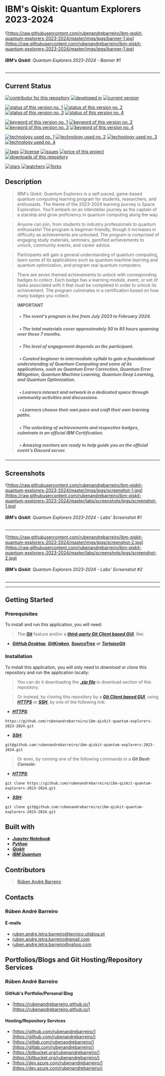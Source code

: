 # IBM's Qiskit: Quantum Explorers 2023-2024

![https://raw.githubusercontent.com/rubenandrebarreiro/ibm-qiskit-quantum-explorers-2023-2024/master/imgs/jpgs/banner-1.jpg](https://raw.githubusercontent.com/rubenandrebarreiro/ibm-qiskit-quantum-explorers-2023-2024/master/imgs/jpgs/banner-1.jpg)
###### **_IBM's Qiskit_**: Quantum Explorers 2023-2024 - Banner #1

***

## Current Status
[![contributor for this repository](https://img.shields.io/badge/contributor-rubenandrebarreiro-blue.svg)](https://github.com/rubenandrebarreiro/)
[![developed in](https://img.shields.io/badge/developed&nbsp;in-ibm&nbsp;qiskit&nbsp;quantum&nbsp;explorers&nbsp;2023&nbsp;2024-blue.svg)](http://qisk.it/quantum-explorers)
[![current version](https://img.shields.io/badge/version-1.0-magenta.svg)](https://github.com/rubenandrebarreiro/ibm-qiskit-quantum-explorers-2023-2024/)

[![status of this version no. 1](https://img.shields.io/badge/status-finished-orange.svg)](https://github.com/rubenandrebarreiro/ibm-qiskit-quantum-explorers-2023-2024/)
[![status of this version no. 2](https://img.shields.io/badge/status-final-orange.svg)](https://github.com/rubenandrebarreiro/ibm-qiskit-quantum-explorers-2023-2024/)
[![status of this version no. 3](https://img.shields.io/badge/status-stable-orange.svg)](https://github.com/rubenandrebarreiro/ibm-qiskit-quantum-explorers-2023-2024/)
[![status of this version no. 4](https://img.shields.io/badge/status-documented-orange.svg)](https://github.com/rubenandrebarreiro/ibm-qiskit-quantum-explorers-2023-2024/)

[![keyword of this version no. 1](https://img.shields.io/badge/keyword-quantum&nbsp;computing-brown.svg)](https://github.com/rubenandrebarreiro/ibm-qiskit-quantum-explorers-2023-2024/)
[![keyword of this version no. 2](https://img.shields.io/badge/keyword-quantum&nbsp;error&nbsp;correction-brown.svg)](https://github.com/rubenandrebarreiro/ibm-qiskit-quantum-explorers-2023-2024/)
[![keyword of this version no. 3](https://img.shields.io/badge/keyword-quantum&nbsp;machine&nbsp;learning-brown.svg)](https://github.com/rubenandrebarreiro/ibm-qiskit-quantum-explorers-2023-2024/)
[![keyword of this version no. 4](https://img.shields.io/badge/keyword-quantum&nbsp;optimization-brown.svg)](https://github.com/rubenandrebarreiro/ibm-qiskit-quantum-explorers-2023-2024/)

[![technology used no. 1](https://img.shields.io/badge/built&nbsp;with-jupyter&nbsp;notebook-red.svg)](https://www.jupyter.org/)
[![technology used no. 2](https://img.shields.io/badge/built&nbsp;with-python-red.svg)](https://www.python.org/)
[![technology used no. 3](https://img.shields.io/badge/built&nbsp;with-ibm&nbsp;qiskit-red.svg)](https://www.qiskit.org/)
[![technology used no. 4](https://img.shields.io/badge/built&nbsp;with-ibm&nbsp;quantum&nbsp;experience-red.svg)](https://www.quantum-computing.ibm.com/)

[![tags](https://img.shields.io/github/tag/rubenandrebarreiro/ibm-qiskit-quantum-explorers-2023-2024?include_prereleases=&sort=semver&color=blue)](https://github.com/rubenandrebarreiro/ibm-qiskit-quantum-explorers-2023-2024/releases/)
[![license](https://img.shields.io/badge/License-MIT-blue)](#license)
[![issues](https://img.shields.io/github/issues/rubenandrebarreiro/ibm-qiskit-quantum-explorers-2023-2024)](https://github.com/rubenandrebarreiro/ibm-qiskit-quantum-explorers-2023-2024/issues)
[![price of this project](https://img.shields.io/badge/price-free-success.svg)](https://github.com/rubenandrebarreiro/ibm-qiskit-quantum-explorers-2023-2024/archive/master.zip)
[![downloads of this repository](https://img.shields.io/github/downloads/rubenandrebarreiro/ibm-qiskit-quantum-explorers-2023-2024/total.svg)](https://github.com/rubenandrebarreiro/ibm-qiskit-quantum-explorers-2023-2024/archive/master.zip)

[![stars](https://img.shields.io/github/stars/rubenandrebarreiro/ibm-qiskit-quantum-explorers-2023-2024?style=social)](https://github.com/rubenandrebarreiro/ibm-qiskit-quantum-explorers-2023-2024)
[![watchers](https://img.shields.io/github/watchers/rubenandrebarreiro/ibm-qiskit-quantum-explorers-2023-2024?style=social)](https://github.com/rubenandrebarreiro/ibm-qiskit-quantum-explorers-2023-2024)
[![forks](https://img.shields.io/github/forks/rubenandrebarreiro/ibm-qiskit-quantum-explorers-2023-2024?style=social)](https://github.com/rubenandrebarreiro/ibm-qiskit-quantum-explorers-2023-2024)


## Description

> IBM's Qiskit: Quantum Explorers is a self-paced, game-based quantum computing learning program for students, researchers, and enthusiasts. The theme of the 2023-2024 learning journey is Space Exploration. You'll embark on an interstellar journey as the captain of a starship and grow proficiency in quantum computing along the way.

> Anyone can join, from students to industry professionals to quantum enthusiasts! The program is beginner-friendly, though it increases in difficulty as achievements are unlocked. The program is comprised of engaging study materials, seminars, gamified achievements to unlock, community events, and career advice.

> Participants will gain a general understanding of quantum computing, learn some of its applications such as quantum machine learning and quantum optimization, and program real quantum computers.

> There are seven themed achievements to unlock with corresponding badges to collect. Each badge has a learning module, event, or set of tasks associated with it that must be completed in order to unlock its achievement. The program culminates in a certification based on how many badges you collect.

> **IMPORTANT**
>
> ##### &nbsp;&nbsp;&#8226; The event's program is live from July 2023 to February 2024.
>
> ##### &nbsp;&nbsp;&#8226; The total materials cover approximately 50 to 85 hours spanning over these 7 months.
>
> ##### &nbsp;&nbsp;&#8226; The level of engagement depends on the participant.
>
> ##### &nbsp;&nbsp;&#8226; Curated beginner to intermediate syllabi to gain a foundational understanding of Quantum Computing and some of its applications, such as Quantum Error Correction, Quantum Error Mitigation, Quantum Machine Learning, Quantum Deep Learning, and Quantum Optimization.
>
> ##### &nbsp;&nbsp;&#8226; Learners interact and network in a dedicated space through community activities and discussions.
>
> ##### &nbsp;&nbsp;&#8226; Learners choose their own pace and craft their own learning paths.
>
> ##### &nbsp;&nbsp;&#8226; The unlocking of achievements and respective badges, culminate in an official IBM Certification.
>
> ##### &nbsp;&nbsp;&#8226; Amazing mentors are ready to help guide you on the official event's Discord server.

***

## Screenshots

![https://raw.githubusercontent.com/rubenandrebarreiro/ibm-qiskit-quantum-explorers-2023-2024/master/imgs/jpgs/screenshot-1.jpg](https://raw.githubusercontent.com/rubenandrebarreiro/ibm-qiskit-quantum-explorers-2023-2024/master/labs/screenshots/jpgs/screenshot-1.jpg)
###### **_IBM's Qiskit_**: Quantum Explorers 2023-2024 - Labs' Screenshot #1

***

![https://raw.githubusercontent.com/rubenandrebarreiro/ibm-qiskit-quantum-explorers-2023-2024/master/imgs/jpgs/screenshot-2.jpg](https://raw.githubusercontent.com/rubenandrebarreiro/ibm-qiskit-quantum-explorers-2023-2024/master/labs/screenshots/jpgs/screenshot-2.jpg)
###### **_IBM's Qiskit_**: Quantum Explorers 2023-2024 - Labs' Screenshot #2

***



***

## Getting Started

### Prerequisites
To install and run this application, you will need:
> The [**_Git_**](https://git-scm.com/) feature and/or a [**_third-party Git Client based GUI_**](https://git-scm.com/downloads/guis/), like:
* [**_GitHub Desktop_**](https://desktop.github.com/), [**_GitKraken_**](https://www.gitkraken.com/), [**_SourceTree_**](https://www.sourcetreeapp.com/) or [**_TortoiseGit_**](https://tortoisegit.org/).

### Installation
To install this application, you will only need to _download_ or _clone_ this repository and run the application locally:

> You can do it downloading the [**_.zip file_**](https://github.com/rubenandrebarreiro/ibm-qiskit-quantum-explorers-2023-2024/archive/master.zip) in download section of this repository.

> Or instead, by cloning this repository by a [**_Git Client based GUI_**](https://git-scm.com/downloads/guis), using [**_HTTPS_**](https://en.wikipedia.org/wiki/HTTPS) or [**_SSH_**](https://en.wikipedia.org/wiki/SSH_File_Transfer_Protocol), by one of the following link:
* [**_HTTPS_**](https://en.wikipedia.org/wiki/HTTPS):
```
https://github.com/rubenandrebarreiro/ibm-qiskit-quantum-explorers-2023-2024.git
```
* [**_SSH_**](https://en.wikipedia.org/wiki/SSH_File_Transfer_Protocol):
```
git@github.com:rubenandrebarreiro/ibm-qiskit-quantum-explorers-2023-2024.git
```

> Or even, by running one of the following commands in a **_Git Bash Console_**:
* [**_HTTPS_**](https://en.wikipedia.org/wiki/HTTPS):
```
git clone https://github.com/rubenandrebarreiro/ibm-qiskit-quantum-explorers-2023-2024.git
```
* [**_SSH_**](https://en.wikipedia.org/wiki/SSH_File_Transfer_Protocol):
```
git clone git@github.com:rubenandrebarreiro/ibm-qiskit-quantum-explorers-2023-2024.git
```

## Built with
* [**_Jupyter Notebook_**](https://www.jupyter.org/)
* [**_Python_**](http://www.python.org/)
* [**_Qiskit_**](https://www.qiskit.org/)
* [**_IBM Quantum_**](https://www.quantum-computing.ibm.com/)

## Contributors

> [Rúben André Barreiro](https://github.com/rubenandrebarreiro/)

## Contacts

### Rúben André Barreiro
#### E-mails
* [ruben.andre.letra.barreiro@tecnico.ulisboa.pt](mailto:ruben.andre.letra.barreiro@tecnico.ulisboa.pt)
* [ruben.andre.letra.barreiro@gmail.com](mailto:ruben.andre.letra.barreiro@gmail.com)
* [ruben.andre.letra.barreiro@yahoo.com](mailto:ruben.andre.letra.barreiro@yahoo.com)

## Portfolios/Blogs and Git Hosting/Repository Services

### Rúben André Barreiro
#### GitHub's Portfolio/Personal Blog
* [https://rubenandrebarreiro.github.io/](https://rubenandrebarreiro.github.io/)

#### Hosting/Repository Services
* [https://github.com/rubenandrebarreiro/](https://github.com/rubenandrebarreiro/)
* [https://gitlab.com/rubenandrebarreiro/](https://gitlab.com/rubenandrebarreiro/)
* [https://bitbucket.org/rubenandrebarreiro/](https://bitbucket.org/rubenandrebarreiro/)
* [https://dev.azure.com/rubenandrebarreiro/](https://dev.azure.com/rubenandrebarreiro/)
